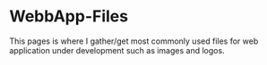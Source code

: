 # WebbApp-Files
This pages is where I gather/get most commonly used files for web application under development such as images and logos.
